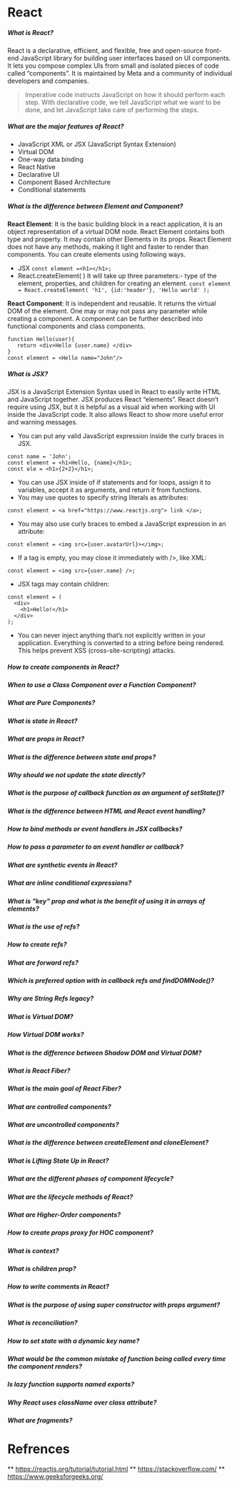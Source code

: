 # React
##### What is React?
React is a declarative, efficient, and flexible, free and open-source front-end JavaScript library for building user interfaces based on UI components. It lets you compose complex UIs from small and isolated pieces of code called “components”. It is maintained by Meta and a community of individual developers and companies.<br />
> Imperative code instructs JavaScript on how it should perform each step. With declarative code, we tell JavaScript what we want to be done, and let JavaScript take care of performing the steps.

##### What are the major features of React?
- JavaScript XML or JSX (JavaScript Syntax Extension)
- Virtual DOM
- One-way data binding
- React Native
- Declarative UI
- Component Based Architecture
- Conditional statements

##### What is the difference between Element and Component?
**React Element**: It is the basic building block in a react application, it is an object representation of a virtual DOM node. React Element contains both type and property. It may contain other Elements in its props. React Element does not have any methods, making it light and faster to render than components.
You can create elements using following ways.
- JSX  `const element =<h1></h1>;`
- React.createElement( ) It will take up three parameters:- type of the element, properties, and children for creating an element.
`const element = React.createElement(
                  'h1',
                  {id:'header'},
                  'Hello world' );`

**React Component**: It is independent and reusable. It returns the virtual DOM of the element. One may or may not pass any parameter while creating a component. A component can be further described into functional components and class components.
```
function Hello(user){
   return <div>Hello {user.name} </div>
}
const element = <Hello name="John"/>
```
##### What is JSX?
JSX is a JavaScript Extension Syntax used in React to easily write HTML and JavaScript together. JSX produces React “elements”. React doesn’t require using JSX, but it is helpful as a visual aid when working with UI inside the JavaScript code. It also allows React to show more useful error and warning messages.
- You can put any valid JavaScript expression inside the curly braces in JSX.
```
const name = 'John';
const element = <h1>Hello, {name}</h1>;
const ele = <h1>{2+2}</h1>;
```
- You can use JSX inside of if statements and for loops, assign it to variables, accept it as arguments, and return it from functions.
- You may use quotes to specify string literals as attributes:
```
const element = <a href="https://www.reactjs.org"> link </a>;
```
- You may also use curly braces to embed a JavaScript expression in an attribute:
```
const element = <img src={user.avatarUrl}></img>;
```
- If a tag is empty, you may close it immediately with />, like XML:
```
const element = <img src={user.name} />;
```
- JSX tags may contain children:
```
const element = (
  <div>
    <h1>Hello!</h1>
  </div>
);
```
- You can never inject anything that’s not explicitly written in your application. Everything is converted to a string before being rendered. This helps prevent XSS (cross-site-scripting) attacks.

##### How to create components in React?

##### When to use a Class Component over a Function Component?

##### What are Pure Components?

##### What is state in React?

##### What are props in React?

##### What is the difference between state and props?

##### Why should we not update the state directly?

##### What is the purpose of callback function as an argument of setState()?

##### What is the difference between HTML and React event handling?

##### How to bind methods or event handlers in JSX callbacks?

##### How to pass a parameter to an event handler or callback?

##### What are synthetic events in React?

##### What are inline conditional expressions?

##### What is "key" prop and what is the benefit of using it in arrays of elements?

##### What is the use of refs?

##### How to create refs?

##### What are forward refs?

##### Which is preferred option with in callback refs and findDOMNode()?

##### Why are String Refs legacy?

##### What is Virtual DOM?

##### How Virtual DOM works?

##### What is the difference between Shadow DOM and Virtual DOM?

##### What is React Fiber?

##### What is the main goal of React Fiber?

##### What are controlled components?

##### What are uncontrolled components?

##### What is the difference between createElement and cloneElement?

##### What is Lifting State Up in React?

##### What are the different phases of component lifecycle?

##### What are the lifecycle methods of React?

##### What are Higher-Order components?

##### How to create props proxy for HOC component?

##### What is context?

##### What is children prop?

##### How to write comments in React?

##### What is the purpose of using super constructor with props argument?

##### What is reconciliation?

##### How to set state with a dynamic key name?

##### What would be the common mistake of function being called every time the component renders?

##### Is lazy function supports named exports?

##### Why React uses className over class attribute?

##### What are fragments?

# Refrences
** https://reactjs.org/tutorial/tutorial.html
** https://stackoverflow.com/
** https://www.geeksforgeeks.org/


